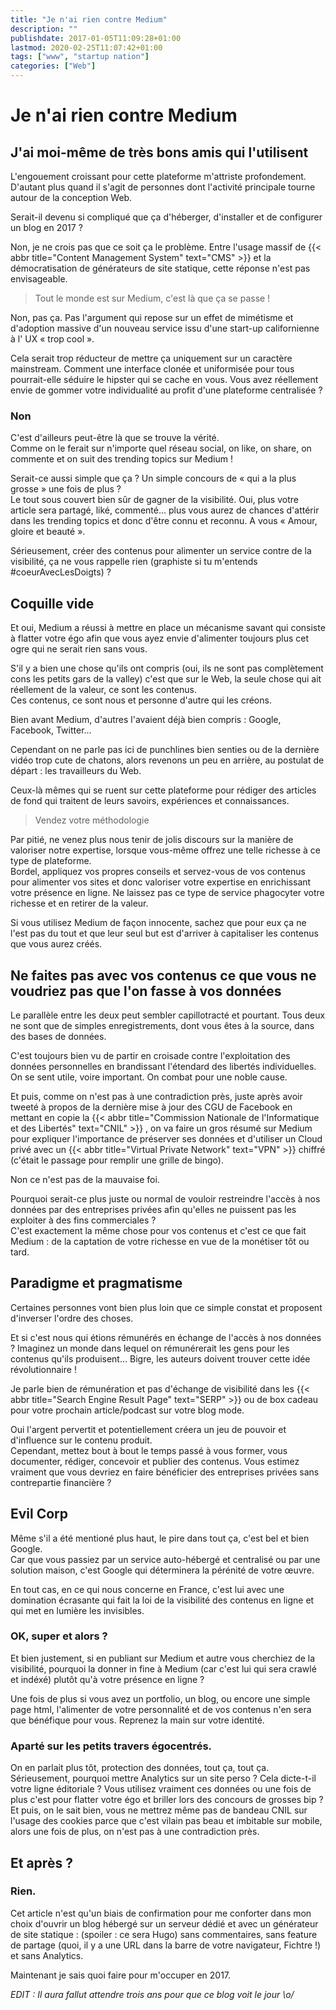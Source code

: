 ```yaml
---
title: "Je n'ai rien contre Medium"
description: ""
publishdate: 2017-01-05T11:09:28+01:00
lastmod: 2020-02-25T11:07:42+01:00
tags: ["www", "startup nation"]
categories: ["Web"]
---
```


# Je n'ai rien contre Medium

## J'ai moi-même de très bons amis qui l'utilisent

L'engouement croissant pour cette plateforme m'attriste profondement. D'autant plus quand il s'agit de personnes dont l'activité principale tourne autour de la conception Web.

Serait-il devenu si compliqué que ça d'héberger, d'installer et de configurer un blog en 2017 ?

Non, je ne crois pas que ce soit ça le problème. Entre l'usage massif de  {{< abbr title="Content Management System" text="CMS" >}}  et la démocratisation de générateurs de site statique, cette réponse n'est pas envisageable.

> Tout le monde est sur Medium, c'est là que ça se passe !

Non, pas ça. Pas l'argument qui repose sur un effet de mimétisme et d'adoption massive d'un nouveau service issu d'une start-up californienne à l' UX  « trop cool ».

Cela serait trop réducteur de mettre ça uniquement sur un caractère mainstream. Comment une interface clonée et uniformisée pour tous pourrait-elle séduire le hipster qui se cache en vous. Vous avez réellement envie de gommer votre individualité au profit d'une plateforme centralisée ?

### Non

C'est d'ailleurs peut-être là que se trouve la vérité.  
Comme on le ferait sur n'importe quel réseau social, on like, on share, on commente et on suit des trending topics sur Medium !

Serait-ce aussi simple que ça ? Un simple concours de « qui a la plus grosse » une fois de plus ?  
Le tout sous couvert bien sûr de gagner de la visibilité. Oui, plus votre article sera partagé, liké, commenté... plus vous aurez de chances d'attérir dans les trending topics et donc d'être connu et reconnu. A vous « Amour, gloire et beauté ».

Sérieusement, créer des contenus pour alimenter un service contre de la visibilité, ça ne vous rappelle rien (graphiste si tu m'entends #coeurAvecLesDoigts) ?

## Coquille vide

Et oui, Medium a réussi à mettre en place un mécanisme savant qui consiste à flatter votre égo afin que vous ayez envie d'alimenter toujours plus cet ogre qui ne serait rien sans vous.

S'il y a bien une chose qu'ils ont compris (oui, ils ne sont pas complètement cons les petits gars de la valley) c'est que sur le Web, la seule chose qui ait réellement de la valeur, ce sont les contenus.  
Ces contenus, ce sont nous et personne d'autre qui les créons.

Bien avant Medium, d'autres l'avaient déjà bien compris : Google, Facebook, Twitter...

Cependant on ne parle pas ici de punchlines bien senties ou de la dernière vidéo trop cute de chatons, alors revenons un peu en arrière, au postulat de départ : les travailleurs du Web.

Ceux-là mêmes qui se ruent sur cette plateforme pour rédiger des articles de fond qui traitent de leurs savoirs, expériences et connaissances.

> Vendez votre méthodologie

Par pitié, ne venez plus nous tenir de jolis discours sur la manière de valoriser notre expertise, lorsque vous-même offrez une telle richesse à ce type de plateforme.  
Bordel, appliquez vos propres conseils et servez-vous de vos contenus pour alimenter vos sites et donc valoriser votre expertise en enrichissant votre présence en ligne. Ne laissez pas ce type de service phagocyter votre richesse et en retirer de la valeur.

Si vous utilisez Medium de façon innocente, sachez que pour eux ça ne l'est pas du tout et que leur seul but est d'arriver à capitaliser les contenus que vous aurez créés.

## Ne faites pas avec vos contenus ce que vous ne voudriez pas que l'on fasse à vos données

Le parallèle entre les deux peut sembler capillotracté et pourtant. Tous deux ne sont que de simples enregistrements, dont vous êtes à la source, dans des bases de données.

C'est toujours bien vu de partir en croisade contre l'exploitation des données personnelles en brandissant l'étendard des libertés individuelles.  
On se sent utile, voire important. On combat pour une noble cause.

Et puis, comme on n'est pas à une contradiction près, juste après avoir tweeté à propos de la dernière mise à jour des CGU  de Facebook en mettant en copie la {{< abbr title="Commission Nationale de l'Informatique et des Libertés" text="CNIL" >}} , on va faire un gros résumé sur Medium pour expliquer l'importance de préserver ses données et d'utiliser un Cloud privé avec un {{< abbr title="Virtual Private Network" text="VPN" >}}  chiffré (c'était le passage pour remplir une grille de bingo).

Non ce n'est pas de la mauvaise foi.

Pourquoi serait-ce plus juste ou normal de vouloir restreindre l'accès à nos données par des entreprises privées afin qu'elles ne puissent pas les exploiter à des fins commerciales ?  
C'est exactement la même chose pour vos contenus et c'est ce que fait Medium : de la captation de votre richesse en vue de la monétiser tôt ou tard.

## Paradigme et pragmatisme

Certaines personnes vont bien plus loin que ce simple constat et proposent d'inverser l'ordre des choses.

Et si c'est nous qui étions rémunérés en échange de l'accès à nos données ? Imaginez un monde dans lequel on rémunérerait les gens pour les contenus qu'ils produisent... Bigre, les auteurs doivent trouver cette idée révolutionnaire !

Je parle bien de rémunération et pas d'échange de visibilité dans les {{< abbr title="Search Engine Result Page" text="SERP" >}} ou de box cadeau pour votre prochain article/podcast sur votre blog mode.

Oui l'argent pervertit et potentiellement créera un jeu de pouvoir et d'influence sur le contenu produit.  
Cependant, mettez bout à bout le temps passé à vous former, vous documenter, rédiger, concevoir et publier des contenus. Vous estimez vraiment que vous devriez en faire bénéficier des entreprises privées sans contrepartie financière ?


## Evil Corp

Même s'il a été mentioné plus haut, le pire dans tout ça, c'est bel et bien Google.  
Car que vous passiez par un service auto-hébergé et centralisé ou par une solution maison, c'est Google qui déterminera la pérénité de votre œuvre.

En tout cas, en ce qui nous concerne en France, c'est lui avec une domination écrasante qui fait la loi de la visibilité des contenus en ligne et qui met en lumière les invisibles.

### OK, super et alors ?

Et bien justement, si en publiant sur Medium et autre vous cherchiez de la visibilité, pourquoi la donner in fine à Medium (car c'est lui qui sera crawlé et indéxé) plutôt qu'à votre présence en ligne ?

Une fois de plus si vous avez un portfolio, un blog, ou encore une simple page html, l'alimenter de votre personnalité et de vos contenus n'en sera que bénéfique pour vous. Reprenez la main sur votre identité.

### Aparté sur les petits travers égocentrés.

On en parlait plus tôt, protection des données, tout ça, tout ça.  
Sérieusement, pourquoi mettre Analytics sur un site perso ? Cela dicte-t-il votre ligne éditoriale ? Vous utilisez vraiment ces données ou une fois de plus c'est pour flatter votre égo et briller lors des concours de grosses bip ?  
Et puis, on le sait bien, vous ne mettrez même pas de bandeau CNIL sur l'usage des cookies parce que c'est vilain pas beau et imbitable sur mobile, alors une fois de plus, on n'est pas à une contradiction près.

## Et après ?

### Rien.

Cet article n'est qu'un biais de confirmation pour me conforter dans mon choix d'ouvrir un blog hébergé sur un serveur dédié et avec un générateur de site statique : (spoiler : ce sera Hugo) sans commentaires, sans feature de partage (quoi, il y a une URL dans la barre de votre navigateur, Fichtre !) et sans Analytics.

Maintenant je sais quoi faire pour m'occuper en 2017.

*EDIT : Il aura fallut attendre trois ans pour que ce blog voit le jour \o/*
